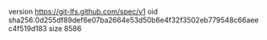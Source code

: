 version https://git-lfs.github.com/spec/v1
oid sha256:0d255df89def6e07ba2664e53d50b6e4f32f3502eb779548c66aeec4f519d183
size 8586
